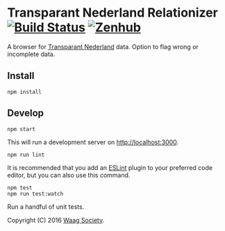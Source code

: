 # Transparant Nederland Relationizer [![Build Status](https://travis-ci.org/transparantnederland/browser.svg)](https://travis-ci.org/transparantnederland/browser) [![Zenhub](https://raw.githubusercontent.com/ZenHubIO/support/master/zenhub-badge.png)](https://zenhub.io)

A browser for [Transparant Nederland](https://transparantnederland.nl/) data. Option to flag wrong or incomplete data.

## Install

```shell
npm install
```

## Develop

```shell
npm start
```

This will run a development server on [http://localhost:3000](http://localhost:3000).

```shell
npm run lint
```
It is recommended that you add an [ESLint](http://eslint.org/) plugin to your preferred code editor, but you can also use this command.

```shell
npm test
npm run test:watch
```
Run a handful of unit tests.

Copyright (C) 2016 [Waag Society](http://waag.org).
